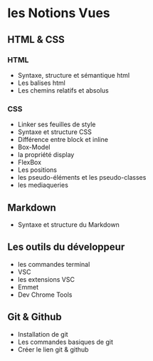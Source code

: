 # les Notions Vues

## HTML & CSS

### HTML
- Syntaxe, structure et sémantique html
- Les balises html
- Les chemins relatifs et absolus

### CSS

- Linker ses feuilles de style
- Syntaxe et structure CSS
- Différence entre block et inline
- Box-Model
- la propriété display
- FlexBox
- Les positions
- les pseudo-éléments et les pseudo-classes
- les mediaqueries

## Markdown

- Syntaxe et structure du Markdown

## Les outils du développeur

- les commandes terminal
- VSC
- les extensions VSC
- Emmet
- Dev Chrome Tools

## Git & Github

- Installation de git
- Les commandes basiques de git
- Créer le lien git & github
